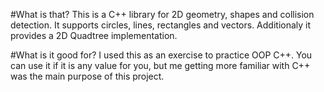 #What is that?
This is a C++ library for 2D geometry, shapes and collision detection. It supports circles, lines, rectangles and vectors. Additionaly it provides a 2D Quadtree implementation.

#What is it good for?
I used this as an exercise to practice OOP C++. You can use it if it is any value for you, but me getting more familiar with C++ was the main purpose of this project.
